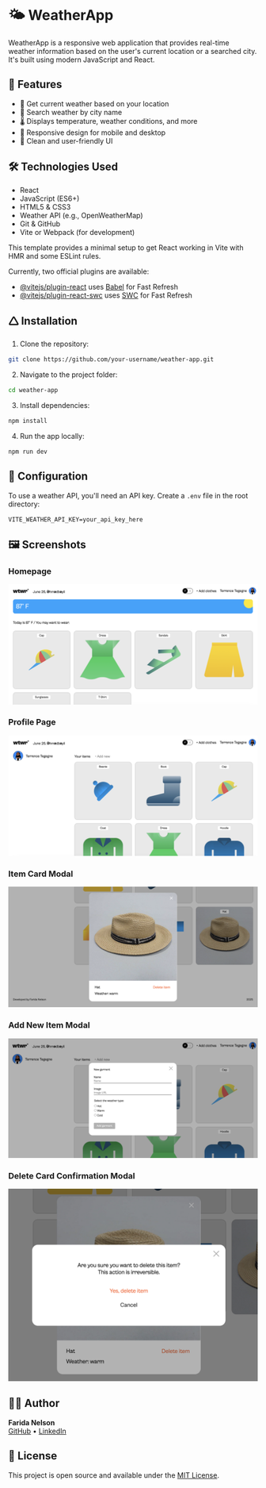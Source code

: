 # 🌤️ WeatherApp

WeatherApp is a responsive web application that provides real-time weather information based on the user's current location or a searched city. It's built using modern JavaScript and React.

## 🚀 Features

- 📍 Get current weather based on your location
- 🔎 Search weather by city name
- 🌡️ Displays temperature, weather conditions, and more
- 📱 Responsive design for mobile and desktop
- 🎨 Clean and user-friendly UI

## 🛠️ Technologies Used

- React
- JavaScript (ES6+)
- HTML5 & CSS3
- Weather API (e.g., OpenWeatherMap)
- Git & GitHub
- Vite or Webpack (for development)

This template provides a minimal setup to get React working in Vite with HMR and some ESLint rules.

Currently, two official plugins are available:

- [@vitejs/plugin-react](https://github.com/vitejs/vite-plugin-react/blob/main/packages/plugin-react/README.md) uses [Babel](https://babeljs.io/) for Fast Refresh
- [@vitejs/plugin-react-swc](https://github.com/vitejs/vite-plugin-react-swc) uses [SWC](https://swc.rs/) for Fast Refresh

## 🛆 Installation

1. Clone the repository:

```bash
git clone https://github.com/your-username/weather-app.git
```

2. Navigate to the project folder:

```bash
cd weather-app
```

3. Install dependencies:

```bash
npm install
```

4. Run the app locally:

```bash
npm run dev
```

## 🔧 Configuration

To use a weather API, you'll need an API key. Create a `.env` file in the root directory:

```env
VITE_WEATHER_API_KEY=your_api_key_here
```

## 🖼️ Screenshots

### Homepage

![Homepage Screenshot](./src/images/screenshots/homePage.png)

### Profile Page

![Profile Page Screenshot](./src/images/screenshots/profilePage.png)

### Item Card Modal

![Item Card Modal Screenshot](./src/images/screenshots/ItemModal.png)

### Add New Item Modal

![Add New Item Modal Screenshot](./src/images/screenshots/addItemModal.png)

### Delete Card Confirmation Modal

![Delete Card Confirmation Modal Screenshot](./src/images/screenshots/deleteCardConfirmation.png)

## 👩‍💻 Author

**Farida Nelson**\
[GitHub](https://github.com/faridanelson) • [LinkedIn](https://linkedin.com/in/farida-nelson-music/)

## 📄 License

This project is open source and available under the [MIT License](https://mit-license.org/).
